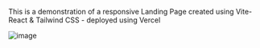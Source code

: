 This is a demonstration of a responsive Landing Page created using Vite-React & Tailwind CSS - deployed using Vercel

![image](https://user-images.githubusercontent.com/20090258/217617274-767abce7-9b03-4fb4-9655-5c546d79ef7a.png)
